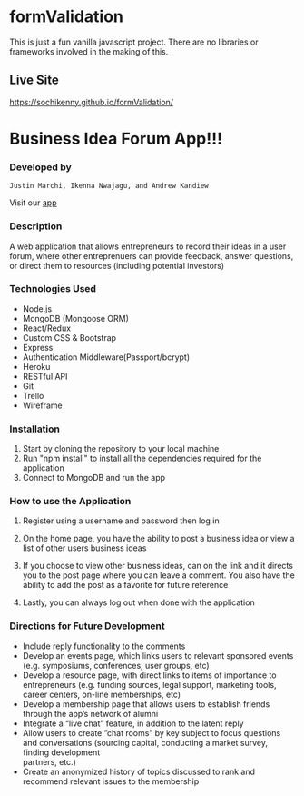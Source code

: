 # formValidation

This is just a fun vanilla javascript project. There are no libraries or frameworks involved in the making of this. 


## Live Site
https://sochikenny.github.io/formValidation/


# Business Idea Forum App!!!


### Developed by

```
Justin Marchi, Ikenna Nwajagu, and Andrew Kandiew
```

Visit our <a href = "https://project3-business-idea-forum.herokuapp.com/"> app </a>


### Description

A web application that allows entrepreneurs to record their ideas in a user forum, where other entreprenuers can provide feedback, answer questions, or direct them to resources (including potential investors)


### Technologies Used

* Node.js
* MongoDB (Mongoose ORM)
* React/Redux
* Custom CSS & Bootstrap
* Express
* Authentication Middleware(Passport/bcrypt)
* Heroku 
* RESTful API
* Git
* Trello
* Wireframe


### Installation

1. Start by cloning the repository to your local machine
2. Run "npm install" to install all the dependencies required for the application
3. Connect to MongoDB and run the app


### How to use the Application

1. Register using a username and password then log in

2. On the home page, you have the ability to post a business idea or view a list of other users business ideas 

3. If you choose to view other business ideas, can on the link and it directs you to the post page where you can leave a comment. You also have the ability to add the post as a favorite for future reference

4. Lastly, you can always log out when done with the application


### Directions for Future Development

* Include reply functionality to the comments
* Develop an events page, which links users to relevant sponsored events (e.g. symposiums, conferences, user groups, etc)
* Develop a resource page, with direct links to items of importance to entrepreneurs (e.g. funding sources, legal support, marketing tools, career centers, on-line   memberships, etc)
* Develop a membership page that allows users to establish friends through the app’s network of alumni
* Integrate a “live chat” feature, in addition to the latent reply
* Allow users to create ”chat rooms” by key subject to focus questions and conversations (sourcing capital, conducting a market survey, finding development     
  partners, etc.)
* Create an anonymized history of topics discussed to rank and recommend relevant issues to the membership

